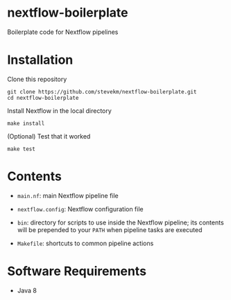 # nextflow-boilerplate
Boilerplate code for Nextflow pipelines

# Installation

Clone this repository

```
git clone https://github.com/stevekm/nextflow-boilerplate.git
cd nextflow-boilerplate
```

Install Nextflow in the local directory

```
make install
```

(Optional) Test that it worked

```
make test
```

# Contents

- `main.nf`: main Nextflow pipeline file

- `nextflow.config`: Nextflow configuration file

- `bin`: directory for scripts to use inside the Nextflow pipeline; its contents will be prepended to your `PATH` when pipeline tasks are executed

- `Makefile`: shortcuts to common pipeline actions

# Software Requirements

- Java 8
